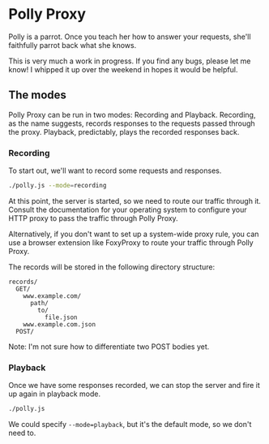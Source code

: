 # Polly Proxy

Polly is a parrot. Once you teach her how to answer your requests, she'll faithfully parrot back what she knows.

This is very much a work in progress. If you find any bugs, please let me know! I whipped it up over the weekend in hopes it would be helpful.

## The modes

Polly Proxy can be run in two modes: Recording and Playback. Recording, as the name suggests, records responses to the requests passed through the proxy. Playback, predictably, plays the recorded responses back.

### Recording

To start out, we'll want to record some requests and responses.

```bash
./polly.js --mode=recording
```

At this point, the server is started, so we need to route our traffic through it. Consult the documentation for your operating system to configure your HTTP proxy to pass the traffic through Polly Proxy.

Alternatively, if you don't want to set up a system-wide proxy rule, you can use a browser extension like FoxyProxy to route your traffic through Polly Proxy.

The records will be stored in the following directory structure:
```
records/
  GET/
    www.example.com/
      path/
        to/
          file.json
    www.example.com.json
  POST/
```

Note: I'm not sure how to differentiate two POST bodies yet.

### Playback

Once we have some responses recorded, we can stop the server and fire it up again in playback mode.

```bash
./polly.js
```

We could specify `--mode=playback`, but it's the default mode, so we don't need to.
